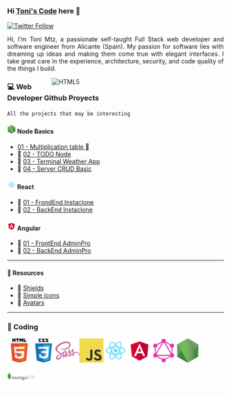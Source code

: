 

### Hi [Toni's Code][website] here :wave: 

[![Twitter Follow](https://img.shields.io/twitter/follow/toni7mtz?color=%231DA1F2&label=Tonimtz&logo=twitter&style=for-the-badge)](https://twitter.com/toni7mtz)

<p style='text-align: justify;'>
Hi, I'm Toni Mtz, a passionate self-taught Full Stack web developer and software engineer from Alicante (Spain). My passion for software lies with dreaming up ideas and making them come true with elegant interfaces. I take great care in the experience, architecture, security, and code quality of the things I build.
</p>

<img align="right" alt="HTML5" width="400px" src="https://media.giphy.com/media/SWoSkN6DxTszqIKEqv/giphy.gif" />

### :computer: Web Developer Github Proyects 
``All the projects that may be interesting``

####  <code><img height="20" src="https://raw.githubusercontent.com/github/explore/80688e429a7d4ef2fca1e82350fe8e3517d3494d/topics/nodejs/nodejs.png"></code> Node Basics 

-   [01 - Multiplication table ][nodebasic1] :triangular_flag_on_post:
-  :triangular_flag_on_post: [02 - TODO Node ][nodebasic2]
-  :triangular_flag_on_post: [03 - Terminal Weather App ][nodebasic3]
-  :triangular_flag_on_post: [04 - Server CRUD Basic ][nodebasic4]
       
####  <code><img height="20" src="https://raw.githubusercontent.com/github/explore/80688e429a7d4ef2fca1e82350fe8e3517d3494d/topics/react/react.png"></code> React 
-  :triangular_flag_on_post: [01 - FrondEnd Instaclone ][instaclone1]
-  :triangular_flag_on_post: [02 - BackEnd Instaclone ][instaclone2]


####  <code><img height="20" src="https://raw.githubusercontent.com/github/explore/80688e429a7d4ef2fca1e82350fe8e3517d3494d/topics/angular/angular.png"></code> Angular 
-  :triangular_flag_on_post: [01 - FrontEnd AdminPro ][adminpro1]
-  :triangular_flag_on_post: [02 - BackEnd AdminPro ][adminpro2]

---

#### :sushi: Resources
- :rice_ball: [Shields][shields]
- :rice_ball:  [Simple icons][simpleIcons]
- :rice_ball:  [Avatars][avatar]


---

### :rocket: Coding

<img align="left" alt="HTML5" width="56px" src="https://raw.githubusercontent.com/github/explore/80688e429a7d4ef2fca1e82350fe8e3517d3494d/topics/html/html.png" />

<img align="left" alt="CSS3" width="56px" src="https://raw.githubusercontent.com/github/explore/80688e429a7d4ef2fca1e82350fe8e3517d3494d/topics/css/css.png" />

<img align="left" alt="Sass" width="56px" src="https://raw.githubusercontent.com/github/explore/80688e429a7d4ef2fca1e82350fe8e3517d3494d/topics/sass/sass.png" />

<img align="left" alt="JavaScript" width="56px" src="https://raw.githubusercontent.com/github/explore/80688e429a7d4ef2fca1e82350fe8e3517d3494d/topics/javascript/javascript.png" />

<img align="left" alt="React" width="56px" src="https://raw.githubusercontent.com/github/explore/80688e429a7d4ef2fca1e82350fe8e3517d3494d/topics/react/react.png" />

<img align="left" alt="Angular" width="56px" src="https://raw.githubusercontent.com/github/explore/80688e429a7d4ef2fca1e82350fe8e3517d3494d/topics/angular/angular.png" />

<img align="left" alt="GraphQL" width="56px" src="https://raw.githubusercontent.com/github/explore/80688e429a7d4ef2fca1e82350fe8e3517d3494d/topics/graphql/graphql.png" />
<img align="left" alt="Node.js" width="56px" src="https://raw.githubusercontent.com/github/explore/80688e429a7d4ef2fca1e82350fe8e3517d3494d/topics/nodejs/nodejs.png" />

<img align="left" alt="MongoDB" width="64px" src="https://raw.githubusercontent.com/github/explore/80688e429a7d4ef2fca1e82350fe8e3517d3494d/topics/mongodb/mongodb.png" />







<!-- Links  -->
[website]: www.google.es
[shields]:https://shields.io/
[simpleIcons]:https://simpleicons.org/
[avatar]:https://getavataaars.com/
[nodebasic1]:https://github.com/ams113/01-node-basic-multiplication--table
[nodebasic2]:https://github.com/ams113/todo-node
[nodebasic3]:https://github.com/ams113/weather-app-node
[nodebasic4]:https://github.com/ams113/Basic-RESTserver
[instaclone1]:https://github.com/ams113/Front-instaclone
[instaclone2]:https://github.com/ams113/BackEnd-Instaclone
[adminpro1]:https://github.com/ams113/adminpro-udemy
[adminpro2]:https://github.com/ams113/backend-server-udemy-avd
